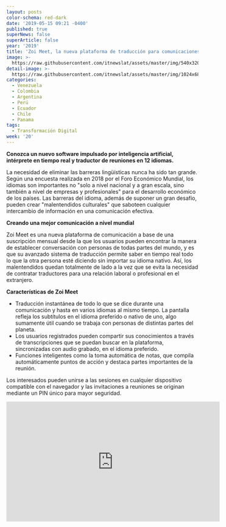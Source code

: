 ```yaml
---
layout: posts
color-schema: red-dark
date: '2019-05-15 09:21 -0400'
published: true
superNews: false
superArticle: false
year: '2019'
title: 'Zoi Meet, la nueva plataforma de traducción para comunicaciones'
image: >-
  https://raw.githubusercontent.com/itnewslat/assets/master/img/540x320/ZOI-p.jpg
detail-image: >-
  https://raw.githubusercontent.com/itnewslat/assets/master/img/1024x680/ZOI-g.jpg
categories:
  - Venezuela
  - Colombia
  - Argentina
  - Perú
  - Ecuador
  - Chile
  - Panama
tags:
  - Transformación Digital
week: '20'
---
```

**Conozca un nuevo software impulsado por inteligencia artificial, intérprete en tiempo real y traductor de reuniones en 12 idiomas.**

La necesidad de eliminar las barreras lingüísticas nunca ha sido tan grande. Según una encuesta realizada en 2018 por el Foro Económico Mundial, los idiomas son importantes no "solo a nivel nacional y a gran escala, sino también a nivel de empresas y profesionales" para el desarrollo económico de los países. Las barreras del idioma, además de suponer un gran desafío, pueden crear "malentendidos culturales" que saboteen cualquier intercambio de información en una comunicación efectiva.

**Creando una mejor comunicación a nivel mundial**

Zoi Meet es una nueva plataforma de comunicación a base de una suscripción mensual desde la que los usuarios pueden encontrar la manera de establecer conversación con personas de todas partes del mundo, y es que su avanzado sistema de traducción permite saber en tiempo real todo lo que la otra persona esté diciendo sin importar su idioma nativo.  Así, los malentendidos quedan totalmente de lado a la vez que se evita la necesidad de contratar traductores para una relación laboral o profesional en el extranjero.

**Características de Zoi Meet**

- Traducción instantánea de todo lo que se dice durante una comunicación y hasta en varios idiomas al mismo tiempo. La pantalla refleja los subtítulos en el idioma preferido o nativo de uno, algo sumamente útil cuando se trabaja con personas de distintas partes del planeta.
- Los usuarios registrados pueden compartir sus conocimientos a través de transcripciones que se puedan buscar en la plataforma, sincronizadas con audio grabado, en el idioma preferido.
- Funciones inteligentes como la toma automática de notas, que compila automáticamente puntos de acción y destaca partes importantes de la reunión.

Los interesados pueden unirse a las sesiones en cualquier dispositivo compatible con el navegador y las invitaciones a reuniones se originan mediante un PIN único para mayor seguridad. 

<iframe width="560" height="315" src="https://www.youtube.com/embed/1GThJBaHrqQ" frameborder="0" allow="accelerometer; autoplay; encrypted-media; gyroscope; picture-in-picture" allowfullscreen></iframe>